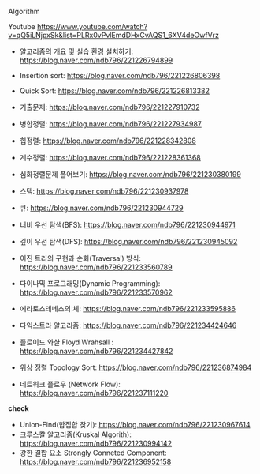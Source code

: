 Algorithm

Youtube 
https://www.youtube.com/watch?v=qQ5iLNjpxSk&list=PLRx0vPvlEmdDHxCvAQS1_6XV4deOwfVrz


- 알고리즘의 개요 및 실습 환경 설치하기: https://blog.naver.com/ndb796/221226794899
- Insertion sort: https://blog.naver.com/ndb796/221226806398
- Quick Sort: https://blog.naver.com/ndb796/221226813382
- 기출문제: https://blog.naver.com/ndb796/221227910732
- 병합정렬: https://blog.naver.com/ndb796/221227934987
- 힙정렬: https://blog.naver.com/ndb796/221228342808
- 계수정렬: https://blog.naver.com/ndb796/221228361368
- 심화정렬문제 풀어보기: https://blog.naver.com/ndb796/221230380199
- 스택: https://blog.naver.com/ndb796/221230937978
- 큐: https://blog.naver.com/ndb796/221230944729
- 너비 우선 탐색(BFS): https://blog.naver.com/ndb796/221230944971
- 깊이 우선 탐색(DFS): https://blog.naver.com/ndb796/221230945092
- 이진 트리의 구현과 순회(Traversal) 방식: https://blog.naver.com/ndb796/221233560789
- 다이나믹 프로그래밍(Dynamic Programming): https://blog.naver.com/ndb796/221233570962
- 에라토스테네스의 체: https://blog.naver.com/ndb796/221233595886
- 다익스트라 알고리즘: https://blog.naver.com/ndb796/221234424646
- 플로이드 와샬 Floyd Wrahsall : https://blog.naver.com/ndb796/221234427842
- 위상 정렬 Topology Sort: https://blog.naver.com/ndb796/221236874984

- 네트워크 플로우 (Network Flow): https://blog.naver.com/ndb796/221237111220

**check**
- Union-Find(합집합 찾기): https://blog.naver.com/ndb796/221230967614
- 크루스칼 알고리즘(Kruskal Algorith): https://blog.naver.com/ndb796/221230994142
- 강한 결합 요소 Strongly Conneted Component: https://blog.naver.com/ndb796/221236952158
